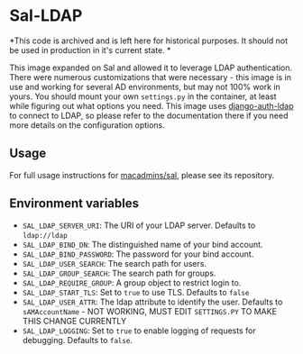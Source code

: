 # Sal-LDAP

*This code is archived and is left here for historical purposes. It should not be used in production in it's current state. *

This image expanded on Sal and allowed it to leverage LDAP authentication. There were numerous customizations that were necessary - this image is in use and working for several AD environments, but may not 100% work in yours. You should mount your own ``settings.py`` in the container, at least while figuring out what options you need. This image uses [django-auth-ldap](https://pythonhosted.org/django-auth-ldap/index.html_) to connect to LDAP, so please refer to the documentation there if you need more details on the configuration options.

## Usage

For full usage instructions for [macadmins/sal](https://registry.hub.docker.com/u/macadmins/sal/), please see its repository.

## Environment variables

* ``SAL_LDAP_SERVER_URI``: The URI of your LDAP server. Defaults to ``ldap://ldap``
* ``SAL_LDAP_BIND_DN``: The distinguished name of your bind account.
* ``SAL_LDAP_BIND_PASSWORD``: The password for your bind account.
* ``SAL_LDAP_USER_SEARCH``: The search path for users.
* ``SAL_LDAP_GROUP_SEARCH``: The search path for groups.
* ``SAL_LDAP_REQUIRE_GROUP``: A group object to restrict login to.
* ``SAL_LDAP_START_TLS``: Set to ``true`` to use TLS. Defaults to ``false``
* ``SAL_LDAP_USER_ATTR``: The ldap attribute to identify the user. Defaults to ``sAMAccountName`` - NOT WORKING, MUST EDIT ``SETTINGS.PY`` TO MAKE THIS CHANGE CURRENTLY
* ``SAL_LDAP_LOGGING``: Set to ``true`` to enable logging of requests for debugging. Defaults to ``false``.
